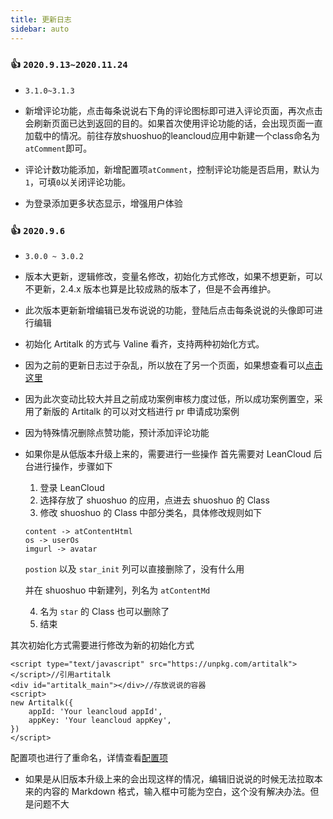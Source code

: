 ```yaml
---
title: 更新日志
sidebar: auto
---
```

### 👍 `2020.9.13~2020.11.24`
* `3.1.0~3.1.3`

* 新增评论功能，点击每条说说右下角的评论图标即可进入评论页面，再次点击会刷新页面已达到返回的目的。如果首次使用评论功能的话，会出现页面一直加载中的情况。前往存放shuoshuo的leancloud应用中新建一个class命名为`atComment`即可。
* 评论计数功能添加，新增配置项`atComment`，控制评论功能是否启用，默认为`1`，可填`0`以关闭评论功能。
* 为登录添加更多状态显示，增强用户体验

### 👍 `2020.9.6`

* `3.0.0 ~ 3.0.2`

* 版本大更新，逻辑修改，变量名修改，初始化方式修改，如果不想更新，可以不更新，2.4.x 版本也算是比较成熟的版本了，但是不会再维护。
* 此次版本更新新增编辑已发布说说的功能，登陆后点击每条说说的头像即可进行编辑
* 初始化 Artitalk 的方式与 Valine 看齐，支持两种初始化方式。
* 因为之前的更新日志过于杂乱，所以放在了另一个页面，如果想查看可以[点击这里](/prerelease.html)
* 因为此次变动比较大并且之前成功案例审核力度过低，所以成功案例置空，采用了新版的 Artitalk 的可以对文档进行 pr 申请成功案例
* 因为特殊情况删除点赞功能，预计添加评论功能
* 如果你是从低版本升级上来的，需要进行一些操作
首先需要对 LeanCloud 后台进行操作，步骤如下

  1. 登录 LeanCloud
  2. 选择存放了 shuoshuo 的应用，点进去 shuoshuo 的 Class
  3. 修改 shuoshuo 的 Class 中部分类名，具体修改规则如下

    ```
    content -> atContentHtml
    os -> userOs
    imgurl -> avatar
    ```

    `postion` 以及 `star_init` 列可以直接删除了，没有什么用

    并在 shuoshuo 中新建列，列名为 `atContentMd`

  4. 名为 `star` 的 Class 也可以删除了
  5. 结束
  
其次初始化方式需要进行修改为新的初始化方式
```
<script type="text/javascript" src="https://unpkg.com/artitalk"></script>//引用artitalk
<div id="artitalk_main"></div>//存放说说的容器
<script>
new Artitalk({
    appId: 'Your leancloud appId',
    appKey: 'Your leancloud appKey',
})
</script>
```
配置项也进行了重命名，详情查看[配置项](/settings.html)
* 如果是从旧版本升级上来的会出现这样的情况，编辑旧说说的时候无法拉取本来的内容的 Markdown 格式，输入框中可能为空白，这个没有解决办法。但是问题不大
